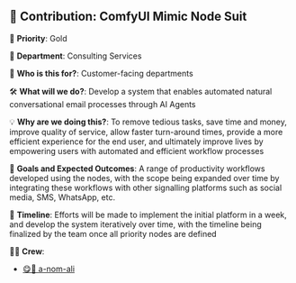 ## 🎯 Contribution: ComfyUI Mimic Node Suit

🔑 **Priority**:
Gold

👥 **Department**:
Consulting Services

👫 **Who is this for?**:
Customer-facing departments

🛠️ **What will we do?**:
Develop a system that enables automated natural conversational email
processes through AI Agents

💡 **Why are we doing this?**:
To remove tedious tasks, save time and money, improve quality of
service, allow faster turn-around times, provide a more efficient
experience for the end user, and ultimately improve lives by
empowering users with automated and efficient workflow processes

🔎 **Goals and Expected Outcomes**:
A range of productivity workflows developed using the nodes, with the
scope being expanded over time by integrating these workflows with
other signalling platforms such as social media, SMS, WhatsApp, etc.

📅 **Timeline**:
Efforts will be made to implement the initial platform in a week, and
develop the system iteratively over time, with the timeline being
finalized by the team once all priority nodes are defined

👨‍💻 **Crew**:
- [😋🥊 a-nom-ali](https://github.com/a-nom-ali)